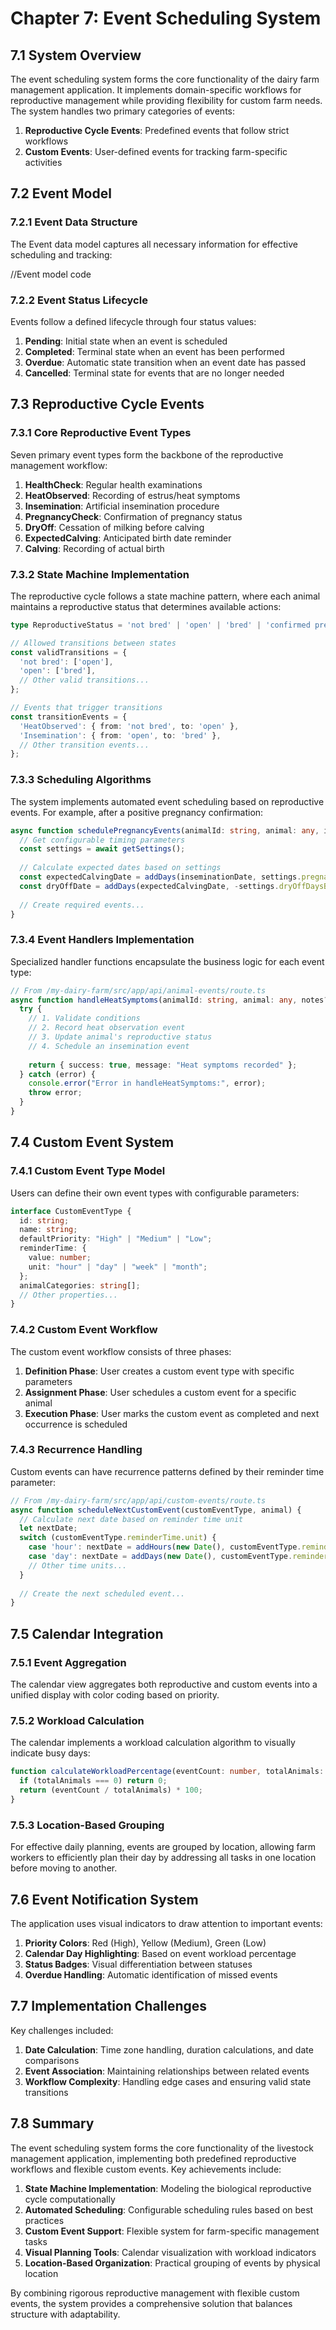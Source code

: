 # Chapter 7: Event Scheduling System

## 7.1 System Overview

The event scheduling system forms the core functionality of the dairy farm management application. It implements domain-specific workflows for reproductive management while providing flexibility for custom farm needs. The system handles two primary categories of events:

1. **Reproductive Cycle Events**: Predefined events that follow strict workflows
2. **Custom Events**: User-defined events for tracking farm-specific activities

## 7.2 Event Model

### 7.2.1 Event Data Structure

The Event data model captures all necessary information for effective scheduling and tracking:

//Event model code

### 7.2.2 Event Status Lifecycle

Events follow a defined lifecycle through four status values:

1. **Pending**: Initial state when an event is scheduled
2. **Completed**: Terminal state when an event has been performed
3. **Overdue**: Automatic state transition when an event date has passed
4. **Cancelled**: Terminal state for events that are no longer needed

## 7.3 Reproductive Cycle Events

### 7.3.1 Core Reproductive Event Types

Seven primary event types form the backbone of the reproductive management workflow:

1. **HealthCheck**: Regular health examinations
2. **HeatObserved**: Recording of estrus/heat symptoms
3. **Insemination**: Artificial insemination procedure
4. **PregnancyCheck**: Confirmation of pregnancy status
5. **DryOff**: Cessation of milking before calving
6. **ExpectedCalving**: Anticipated birth date reminder
7. **Calving**: Recording of actual birth

### 7.3.2 State Machine Implementation

The reproductive cycle follows a state machine pattern, where each animal maintains a reproductive status that determines available actions:

```typescript
type ReproductiveStatus = 'not bred' | 'open' | 'bred' | 'confirmed pregnant' | 'dry';

// Allowed transitions between states
const validTransitions = {
  'not bred': ['open'],
  'open': ['bred'],
  // Other valid transitions...
};

// Events that trigger transitions
const transitionEvents = {
  'HeatObserved': { from: 'not bred', to: 'open' },
  'Insemination': { from: 'open', to: 'bred' },
  // Other transition events...
};
```

### 7.3.3 Scheduling Algorithms

The system implements automated event scheduling based on reproductive events. For example, after a positive pregnancy confirmation:

```typescript
async function schedulePregnancyEvents(animalId: string, animal: any, inseminationDate: Date) {
  // Get configurable timing parameters
  const settings = await getSettings();
  
  // Calculate expected dates based on settings
  const expectedCalvingDate = addDays(inseminationDate, settings.pregnancyLengthDays);
  const dryOffDate = addDays(expectedCalvingDate, -settings.dryOffDaysBeforeCalving);
  
  // Create required events...
}
```

### 7.3.4 Event Handlers Implementation

Specialized handler functions encapsulate the business logic for each event type:

```typescript
// From /my-dairy-farm/src/app/api/animal-events/route.ts
async function handleHeatSymptoms(animalId: string, animal: any, notes?: string) {
  try {
    // 1. Validate conditions
    // 2. Record heat observation event
    // 3. Update animal's reproductive status
    // 4. Schedule an insemination event
    
    return { success: true, message: "Heat symptoms recorded" };
  } catch (error) {
    console.error("Error in handleHeatSymptoms:", error);
    throw error;
  }
}
```

## 7.4 Custom Event System

### 7.4.1 Custom Event Type Model

Users can define their own event types with configurable parameters:

```typescript
interface CustomEventType {
  id: string;
  name: string;
  defaultPriority: "High" | "Medium" | "Low";
  reminderTime: {
    value: number;
    unit: "hour" | "day" | "week" | "month";
  };
  animalCategories: string[];
  // Other properties...
}
```

### 7.4.2 Custom Event Workflow

The custom event workflow consists of three phases:

1. **Definition Phase**: User creates a custom event type with specific parameters
2. **Assignment Phase**: User schedules a custom event for a specific animal
3. **Execution Phase**: User marks the custom event as completed and next occurrence is scheduled

### 7.4.3 Recurrence Handling

Custom events can have recurrence patterns defined by their reminder time parameter:

```typescript
// From /my-dairy-farm/src/app/api/custom-events/route.ts
async function scheduleNextCustomEvent(customEventType, animal) {
  // Calculate next date based on reminder time unit
  let nextDate;
  switch (customEventType.reminderTime.unit) {
    case 'hour': nextDate = addHours(new Date(), customEventType.reminderTime.value); break;
    case 'day': nextDate = addDays(new Date(), customEventType.reminderTime.value); break;
    // Other time units...
  }
  
  // Create the next scheduled event...
}
```

## 7.5 Calendar Integration

### 7.5.1 Event Aggregation

The calendar view aggregates both reproductive and custom events into a unified display with color coding based on priority.

### 7.5.2 Workload Calculation

The calendar implements a workload calculation algorithm to visually indicate busy days:

```typescript
function calculateWorkloadPercentage(eventCount: number, totalAnimals: number): number {
  if (totalAnimals === 0) return 0;
  return (eventCount / totalAnimals) * 100;
}
```

### 7.5.3 Location-Based Grouping

For effective daily planning, events are grouped by location, allowing farm workers to efficiently plan their day by addressing all tasks in one location before moving to another.

## 7.6 Event Notification System

The application uses visual indicators to draw attention to important events:

1. **Priority Colors**: Red (High), Yellow (Medium), Green (Low)
2. **Calendar Day Highlighting**: Based on event workload percentage
3. **Status Badges**: Visual differentiation between statuses
4. **Overdue Handling**: Automatic identification of missed events

## 7.7 Implementation Challenges

Key challenges included:

1. **Date Calculation**: Time zone handling, duration calculations, and date comparisons
2. **Event Association**: Maintaining relationships between related events
3. **Workflow Complexity**: Handling edge cases and ensuring valid state transitions

## 7.8 Summary

The event scheduling system forms the core functionality of the livestock management application, implementing both predefined reproductive workflows and flexible custom events. Key achievements include:

1. **State Machine Implementation**: Modeling the biological reproductive cycle computationally
2. **Automated Scheduling**: Configurable scheduling rules based on best practices
3. **Custom Event Support**: Flexible system for farm-specific management tasks
4. **Visual Planning Tools**: Calendar visualization with workload indicators
5. **Location-Based Organization**: Practical grouping of events by physical location

By combining rigorous reproductive management with flexible custom events, the system provides a comprehensive solution that balances structure with adaptability.
